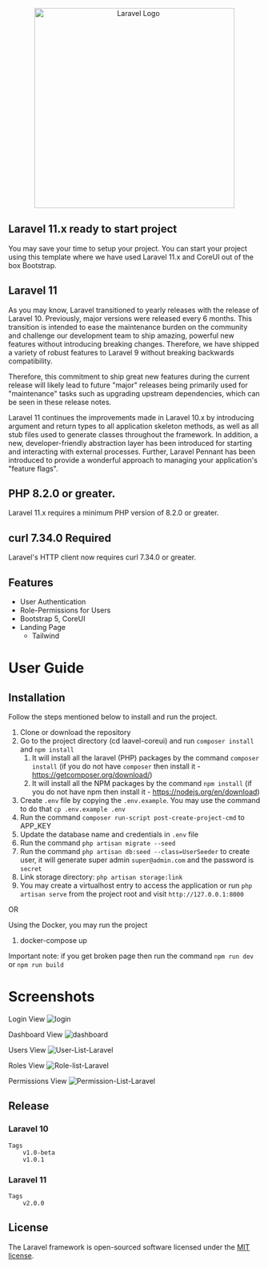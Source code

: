 <p align="center"><a href="https://laravel.com" target="_blank"><img src="https://raw.githubusercontent.com/laravel/art/master/logo-lockup/5%20SVG/2%20CMYK/1%20Full%20Color/laravel-logolockup-cmyk-red.svg" width="400" alt="Laravel Logo"></a></p>


## Laravel 11.x ready to start project

You may save your time to setup your project. You can start your project using this template where we have used Laravel 11.x and CoreUI out of the box Bootstrap.

## Laravel 11
As you may know, Laravel transitioned to yearly releases with the release of Laravel 10. Previously, major versions were released every 6 months. This transition is intended to ease the maintenance burden on the community and challenge our development team to ship amazing, powerful new features without introducing breaking changes. Therefore, we have shipped a variety of robust features to Laravel 9 without breaking backwards compatibility.

Therefore, this commitment to ship great new features during the current release will likely lead to future "major" releases being primarily used for "maintenance" tasks such as upgrading upstream dependencies, which can be seen in these release notes.

Laravel 11 continues the improvements made in Laravel 10.x by introducing argument and return types to all application skeleton methods, as well as all stub files used to generate classes throughout the framework. In addition, a new, developer-friendly abstraction layer has been introduced for starting and interacting with external processes. Further, Laravel Pennant has been introduced to provide a wonderful approach to managing your application's "feature flags".

## PHP 8.2.0 or greater.
Laravel 11.x requires a minimum PHP version of 8.2.0 or greater.

## curl 7.34.0 Required
Laravel's HTTP client now requires curl 7.34.0 or greater.


## Features

* User Authentication
* Role-Permissions for Users
* Bootstrap 5, CoreUI
* Landing Page
  * Tailwind


# User Guide

## Installation

Follow the steps mentioned below to install and run the project.

1. Clone or download the repository
2. Go to the project directory (cd laavel-coreui) and run `composer install` and `npm install`
    1. It will install all the laravel (PHP) packages by the command `composer install` (if you do not have `composer` then install it - https://getcomposer.org/download/)
    2. It will install all the NPM packages by the command `npm install` (if you do not have npm then install it - https://nodejs.org/en/download)
3. Create `.env` file by copying the `.env.example`. You may use the command to do that `cp .env.example .env`
4. Run the command `composer run-script post-create-project-cmd` to APP_KEY
5. Update the database name and credentials in `.env` file
6. Run the command `php artisan migrate --seed`
7. Run the command `php artisan db:seed --class=UserSeeder` to create user, it will generate super admin `super@admin.com` and the password is `secret`
8. Link storage directory: `php artisan storage:link`
9. You may create a virtualhost entry to access the application or run `php artisan serve` from the project root and visit `http://127.0.0.1:8000`

OR

Using the Docker, you may run the project

1. docker-compose up

Important note: if you get broken page then run the command `npm run dev` or `npm run build`

# Screenshots
Login View
![login](https://github.com/bilaschandra/laravel-coreui/assets/5582015/5ca1d995-90be-4e02-b3ee-693fad45b588)

Dashboard View
![dashboard](https://github.com/bilaschandra/laravel-coreui/assets/5582015/9d233ac2-83e9-4668-8413-e6c150bc0b37)

Users View
![User-List-Laravel](https://github.com/bilaschandra/laravel-coreui/assets/5582015/a3088739-7771-4264-9378-9523dcbfae35)

Roles View
![Role-list-Laravel](https://github.com/bilaschandra/laravel-coreui/assets/5582015/2d1b52d2-63d0-40bd-b10a-5c07f2db169c)

Permissions View
![Permission-List-Laravel](https://github.com/bilaschandra/laravel-coreui/assets/5582015/a69a3a8a-956f-4fe2-8c53-0e642ba8099d)

## Release

### Laravel 10
    Tags
        v1.0-beta
        v1.0.1
### Laravel 11
    Tags
        v2.0.0


## License

The Laravel framework is open-sourced software licensed under the [MIT license](https://opensource.org/licenses/MIT).
